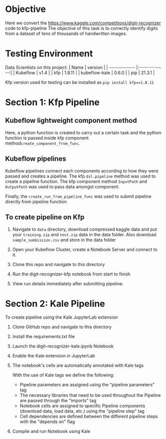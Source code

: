 # Objective
Here we convert the https://www.kaggle.com/competitions/digit-recognizer code to kfp-pipeline 
The objective of this task is to correctly identify digits from a dataset of tens of thousands of handwritten images.

# Testing Environment
Data Scientists on this project:
| Name        | version           | 
| ------------- |:-------------:|
| Kubeflow      | v1.4   |
| kfp           | 1.8.11 |
| kubeflow-kale | 0.6.0  |
| pip           | 21.3.1 |


Kfp version used for testing can be installed as `pip install kfp==1.8.11`  

# Section 1: Kfp Pipeline

## Kubeflow lightweight component method
Here, a python function is created to carry out a certain task and the python function is passed inside kfp component method`create_component_from_func`. 


## Kubeflow pipelines
Kubeflow pipelines connect each components according to how they were passed and creates a pipeline. The kfp `dsl.pipeline` method was used to create a pipeline function. The kfp component method `InputPath` and `OutputPath` was used to pass data amongst component. 

Finally, the  `create_run_from_pipeline_func` was used to submit pipeline directly from pipeline function

## To create pipeline on Kfp
1. Navigate to `data` directory, download compressed kaggle data and put your `training.zip` and `test.zip` data in the data folder.
   Also download `sample_sumbission.csv` and store in the data folder 
   
2. Open your Kubeflow Cluster, create a Notebook Server and connect to it.

3. Clone this repo and navigate to this directory

4. Run the digit-recognizer-kfp notebook from start to finish

5. View run details immediately after submitting pipeline.


# Section 2: Kale Pipeline

To create pipeline using the Kale JupyterLab extension


1. Clone GitHub repo and navigate to this directory

2. Install the requirements.txt file

3. Launch the digit-recognizer-kale.ipynb Notebook

4. Enable the Kale extension in JupyterLab   

5. The notebook's cells are automatically annotated with Kale tags

   With the use of Kale tags we define the following:

   * Pipeline parameters are assigned using the "pipeline parameters" tag
   * The necessary libraries that need to be used throughout the Pipeline are passed through the "imports" tag
   * Notebook cells are assigned to specific Pipeline components (download data, load data, etc.) using the "pipeline step" tag
   * Cell dependencies are defined between the different pipeline steps with the "depends on" flag

6. Compile and run Notebook using Kale
